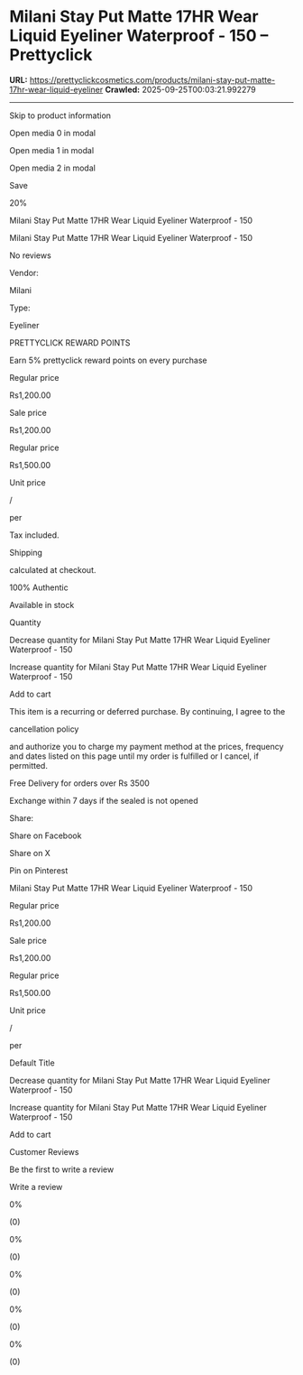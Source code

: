 # Milani Stay Put Matte 17HR Wear Liquid Eyeliner Waterproof - 150 – Prettyclick

**URL:** https://prettyclickcosmetics.com/products/milani-stay-put-matte-17hr-wear-liquid-eyeliner
**Crawled:** 2025-09-25T00:03:21.992279

---

Skip to product information

Open media 0 in modal

Open media 1 in modal

Open media 2 in modal

Save

20%

Milani Stay Put Matte 17HR Wear Liquid Eyeliner Waterproof - 150

Milani Stay Put Matte 17HR Wear Liquid Eyeliner Waterproof - 150

No reviews

Vendor:

Milani

Type:

Eyeliner

PRETTYCLICK REWARD POINTS

Earn 5% prettyclick reward points on every purchase

Regular price

Rs1,200.00

Sale price

Rs1,200.00

Regular price

Rs1,500.00

Unit price

/

per

Tax included.

Shipping

calculated at checkout.

100% Authentic

Available in stock

Quantity

Decrease quantity for Milani Stay Put Matte 17HR Wear Liquid Eyeliner Waterproof - 150

Increase quantity for Milani Stay Put Matte 17HR Wear Liquid Eyeliner Waterproof - 150

Add to cart

This item is a recurring or deferred purchase. By continuing, I agree to the

cancellation policy

and authorize you to charge my payment method at the prices, frequency and dates listed on this page until my order is fulfilled or I cancel, if permitted.

Free Delivery for orders over Rs 3500

Exchange within 7 days if the sealed is not opened

Share:

Share on Facebook

Share on X

Pin on Pinterest

Milani Stay Put Matte 17HR Wear Liquid Eyeliner Waterproof - 150

Regular price

Rs1,200.00

Sale price

Rs1,200.00

Regular price

Rs1,500.00

Unit price

/

per

Default Title

Decrease quantity for Milani Stay Put Matte 17HR Wear Liquid Eyeliner Waterproof - 150

Increase quantity for Milani Stay Put Matte 17HR Wear Liquid Eyeliner Waterproof - 150

Add to cart

Customer Reviews

Be the first to write a review

Write a review

0%

(0)

0%

(0)

0%

(0)

0%

(0)

0%

(0)